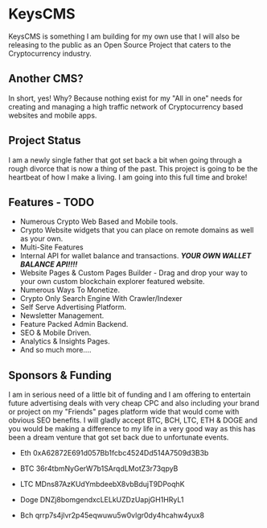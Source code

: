 # KeysCMS
KeysCMS is something I am building for my own use that I will also be releasing to the public as an Open Source Project that caters to the Cryptocurrency industry.
## Another CMS?
In short, yes! Why? Because nothing exist for my "All in one" needs for creating and managing a high traffic network of Cryptocurrency based websites and mobile apps.
## Project Status
I am a newly single father that got set back a bit when going through a rough divorce that is now a thing of the past. This project is going to be the heartbeat of how I make a living. I am going into this full time and broke!
## Features - TODO
* Numerous Crypto Web Based and Mobile tools.
* Crypto Website widgets that you can place on remote domains as well as your own.
* Multi-Site Features
* Internal API for wallet balance and transactions. ***YOUR OWN WALLET BALANCE API!!!!***
* Website Pages & Custom Pages Builder - Drag and drop your way to your own custom blockchain explorer featured website.
* Numerous Ways To Monetize.
* Crypto Only Search Engine With Crawler/Indexer
* Self Serve Advertising Platform.
* Newsletter Management.
* Feature Packed Admin Backend.
* SEO & Mobile Driven.
* Analytics & Insights Pages.
* And so much more....
## Sponsors & Funding
I am in serious need of a little bit of funding and I am offering to entertain future advertising deals with very cheap CPC and also including your brand or project on my "Friends" pages platform wide that would come with obvious SEO benefits.
I will gladly accept BTC, BCH, LTC, ETH & DOGE and you would be making a difference to my life in a very good way as this has been a dream venture that got set back due to unfortunate events.
* Eth 0xA62872E691d057Bb1fcbc4524Dd514A7509d3B3b

* BTC 36r4tbmNyGerW7b1SArqdLMotZ3r73qpyB

* LTC MDns87AzKUdYmbdeebX8vbBdujT9DPoqhK

* Doge DNZj8bomgendxcLELkUZDzUapjGH1HRyL1

* Bch qrrp7s4jlvr2p45eqwuwu5w0vlgr0dy4hcahw4yux8
